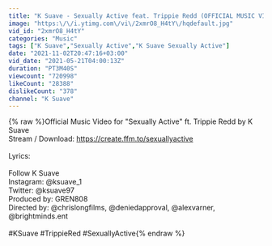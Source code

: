 ```yaml
---
title: "K Suave - Sexually Active feat. Trippie Redd (OFFICIAL MUSIC VIDEO)"
image: "https:\/\/i.ytimg.com\/vi\/2xmrO8_H4tY\/hqdefault.jpg"
vid_id: "2xmrO8_H4tY"
categories: "Music"
tags: ["K Suave","Sexually Active","K Suave Sexually Active"]
date: "2021-11-02T20:47:16+03:00"
vid_date: "2021-05-21T04:00:13Z"
duration: "PT3M40S"
viewcount: "720998"
likeCount: "28388"
dislikeCount: "378"
channel: "K Suave"
---
```

{% raw %}Official Music Video for &quot;Sexually Active&quot; ft. Trippie Redd by K Suave<br />Stream / Download: <a rel="nofollow" target="blank" href="https://create.ffm.to/sexuallyactive">https://create.ffm.to/sexuallyactive</a><br /><br />Lyrics:<br /><br />Follow K Suave<br />Instagram: @ksuave_1<br />Twitter: @ksuave97<br />Produced by: GREN808<br />Directed by: @chrislongfilms, @deniedapproval, @alexvarner, @brightminds.ent<br /><br />#KSuave #TrippieRed #SexuallyActive{% endraw %}
